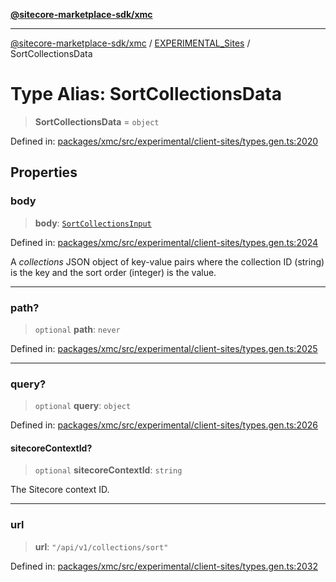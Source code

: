 [**@sitecore-marketplace-sdk/xmc**](../../../../README.md)

***

[@sitecore-marketplace-sdk/xmc](../../../../README.md) / [EXPERIMENTAL\_Sites](../README.md) / SortCollectionsData

# Type Alias: SortCollectionsData

> **SortCollectionsData** = `object`

Defined in: [packages/xmc/src/experimental/client-sites/types.gen.ts:2020](https://github.com/Sitecore/marketplace-sdk/blob/main/packages/xmc/src/experimental/client-sites/types.gen.ts#L2020)

## Properties

### body

> **body**: [`SortCollectionsInput`](SortCollectionsInput.md)

Defined in: [packages/xmc/src/experimental/client-sites/types.gen.ts:2024](https://github.com/Sitecore/marketplace-sdk/blob/main/packages/xmc/src/experimental/client-sites/types.gen.ts#L2024)

A _collections_ JSON object of key-value pairs where the collection ID (string) is the key and the sort order (integer) is the value.

***

### path?

> `optional` **path**: `never`

Defined in: [packages/xmc/src/experimental/client-sites/types.gen.ts:2025](https://github.com/Sitecore/marketplace-sdk/blob/main/packages/xmc/src/experimental/client-sites/types.gen.ts#L2025)

***

### query?

> `optional` **query**: `object`

Defined in: [packages/xmc/src/experimental/client-sites/types.gen.ts:2026](https://github.com/Sitecore/marketplace-sdk/blob/main/packages/xmc/src/experimental/client-sites/types.gen.ts#L2026)

#### sitecoreContextId?

> `optional` **sitecoreContextId**: `string`

The Sitecore context ID.

***

### url

> **url**: `"/api/v1/collections/sort"`

Defined in: [packages/xmc/src/experimental/client-sites/types.gen.ts:2032](https://github.com/Sitecore/marketplace-sdk/blob/main/packages/xmc/src/experimental/client-sites/types.gen.ts#L2032)
